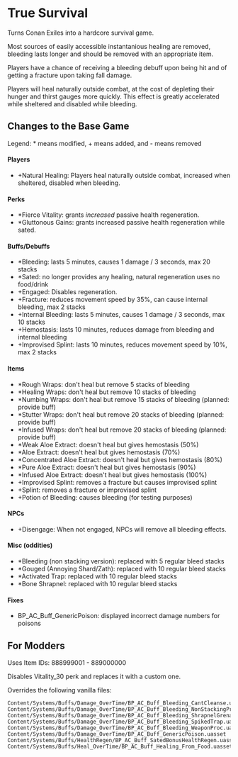 True Survival
=============

Turns Conan Exiles into a hardcore survival game.

Most sources of easily accessible instantanious healing are removed,
bleeding lasts longer and should be removed with an appropriate item.

Players have a chance of receiving a bleeding debuff upon being hit and of
getting a fracture upon taking fall damage.

Players will heal naturally outside combat, at the cost of depleting their hunger and thirst gauges
more quickly. This effect is greatly accelerated while sheltered and disabled while bleeding.

Changes to the Base Game
------------------------

Legend: \* means modified, + means added, and - means removed

#### Players
- +Natural Healing:
  Players heal naturally outside combat, increased when sheltered, disabled when bleeding.

#### Perks
- \*Fierce Vitality: grants *increased* passive health regeneration.
- \*Gluttonous Gains: grants increased passive health regeneration while sated.

#### Buffs/Debuffs
- \*Bleeding: lasts 5 minutes, causes 1 damage / 3 seconds, max 20 stacks
- \*Sated: no longer provides any healing, natural regeneration uses no food/drink
- +Engaged: Disables regeneration.
- +Fracture: reduces movement speed by 35%, can cause internal bleeding, max 2 stacks
- +Internal Bleeding: lasts 5 minutes, causes 1 damage / 3 seconds, max 10 stacks
- +Hemostasis: lasts 10 minutes, reduces damage from bleeding and internal bleeding
- +Improvised Splint: lasts 10 minutes, reduces movement speed by 10%, max 2 stacks

#### Items
- \*Rough Wraps: don't heal but remove 5 stacks of bleeding
- \*Healing Wraps: don't heal but remove 10 stacks of bleeding
- \*Numbing Wraps: don't heal but remove 15 stacks of bleeding (planned: provide buff)
- \*Stutter Wraps: don't heal but remove 20 stacks of bleeding (planned: provide buff)
- \*Infused Wraps: don't heal but remove 20 stacks of bleeding (planned: provide buff)
- \*Weak Aloe Extract: doesn't heal but gives hemostasis (50%)
- \*Aloe Extract: doesn't heal but gives hemostasis (70%)
- \*Concentrated Aloe Extract: doesn't heal but gives hemostasis (80%)
- \*Pure Aloe Extract: doesn't heal but gives hemostasis (90%)
- \*Infused Aloe Extract: doesn't heal but gives hemostasis (100%)
- +Improvised Splint: removes a fracture but causes improvised splint
- +Splint: removes a fracture or improvised splint
- +Potion of Bleeding: causes bleeding (for testing purposes)

#### NPCs
- +Disengage: When not engaged, NPCs will remove all bleeding effects.

#### Misc (oddities)
- \*Bleeding (non stacking version): replaced with 5 regular bleed stacks
- \*Gouged (Annoying Shard/Zath): replaced with 10 regular bleed stacks
- \*Activated Trap: replaced with 10 regular bleed stacks
- \*Bone Shrapnel: replaced with 10 regular bleed stacks

#### Fixes
- BP_AC_Buff_GenericPoison: displayed incorrect damage numbers for poisons

For Modders
-----------

Uses Item IDs: 888999001 - 889000000

Disables Vitality_30 perk and replaces it with a custom one.

Overrides the following vanilla files:

```
Content/Systems/Buffs/Damage_OverTime/BP_AC_Buff_Bleeding_CantCleanse.uasset
Content/Systems/Buffs/Damage_OverTime/BP_AC_Buff_Bleeding_NonStackingProc.uasset
Content/Systems/Buffs/Damage_OverTime/BP_AC_Buff_Bleeding_ShrapnelGrenade.uasset
Content/Systems/Buffs/Damage_OverTime/BP_AC_Buff_Bleeding_SpikedTrap.uasset
Content/Systems/Buffs/Damage_OverTime/BP_AC_Buff_Bleeding_WeaponProc.uasset
Content/Systems/Buffs/Damage_OverTime/BP_AC_Buff_GenericPoison.uasset
Content/Systems/Buffs/HealthRegen/BP_AC_Buff_SatedBonusHealthRegen.uasset
Content/Systems/Buffs/Heal_OverTime/BP_AC_Buff_Healing_From_Food.uasset
```